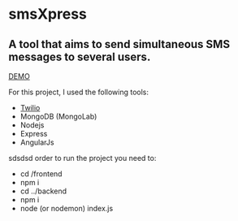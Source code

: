 # smsXpress

## A tool that aims to send simultaneous SMS messages to several users.

[DEMO](http://smsxpress.herokuapp.com)

For this project, I used the following tools:

* [Twilio](https://www.twilio.com/)
* MongoDB (MongoLab)
* Nodejs
* Express
* AngularJs

sdsdsd order to run the project you need to:

* cd /frontend
* npm i
* cd ../backend
* npm i
* node (or nodemon) index.js
